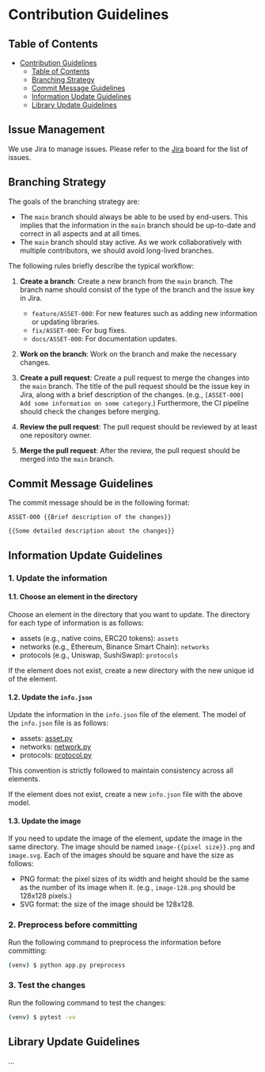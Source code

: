 # Contribution Guidelines

## Table of Contents

- [Contribution Guidelines](#contribution-guidelines)
    - [Table of Contents](#table-of-contents)
    - [Branching Strategy](#branching-strategy)
    - [Commit Message Guidelines](#commit-message-guidelines)
    - [Information Update Guidelines](#information-update-guidelines)
    - [Library Update Guidelines](#library-update-guidelines)

## Issue Management

We use Jira to manage issues. Please refer to
the [Jira](https://pi-lab.atlassian.net/jira/software/projects/ASSET/boards/52) board for the list of issues.

## Branching Strategy

The goals of the branching strategy are:

- The `main` branch should always be able to be used by end-users. This implies that the information in the `main`
  branch should be up-to-date and correct in all aspects and at all times.
- The `main` branch should stay active. As we work collaboratively with multiple contributors, we should avoid
  long-lived branches.

The following rules briefly describe the typical workflow:

1. **Create a branch**: Create a new branch from the `main` branch. The branch name should consist of the type of
   the branch and the issue key in Jira.
    - `feature/ASSET-000`: For new features such as adding new information or updating libraries.
    - `fix/ASSET-000`: For bug fixes.
    - `docs/ASSET-000`: For documentation updates.

2. **Work on the branch**: Work on the branch and make the necessary changes.

3. **Create a pull request**: Create a pull request to merge the changes into the `main` branch. The title of the pull
   request should be the issue key in Jira, along with a brief description of the changes.
   (e.g., `[ASSET-000] Add some information on some category`.)
   Furthermore, the CI pipeline should check the changes before merging.

4. **Review the pull request**: The pull request should be reviewed by at least one repository owner.

5. **Merge the pull request**: After the review, the pull request should be merged into the `main` branch.

## Commit Message Guidelines

The commit message should be in the following format:

```
ASSET-000 {{Brief description of the changes}}

{{Some detailed description about the changes}}
```

## Information Update Guidelines

### 1. Update the information

#### 1.1. Choose an element in the directory

Choose an element in the directory that you want to update.
The directory for each type of information is as follows:

- assets (e.g., native coins, ERC20 tokens): `assets`
- networks (e.g., Ethereum, Binance Smart Chain): `networks`
- protocols (e.g., Uniswap, SushiSwap): `protocols`

If the element does not exist, create a new directory with the new unique id of the element.

#### 1.2. Update the `info.json`

Update the information in the `info.json` file of the element.
The model of the `info.json` file is as follows:

- assets: [asset.py](../libraries/models/asset.py)
- networks: [network.py](../libraries/models/network.py)
- protocols: [protocol.py](../libraries/models/protocol.py)

This convention is strictly followed to maintain consistency across all elements.

If the element does not exist, create a new `info.json` file with the above model.

#### 1.3. Update the image

If you need to update the image of the element, update the image in the same directory.
The image should be named `image-{{pixel size}}.png` and `image.svg`.
Each of the images should be square and have the size as follows:

- PNG format: the pixel sizes of its width and height should be the same as the number of its image when it.
  (e.g., `image-128.png` should be 128x128 pixels.)
- SVG format: the size of the image should be 128x128.

### 2. Preprocess before committing

Run the following command to preprocess the information before committing:

```bash
(venv) $ python app.py preprocess
```

### 3. Test the changes

Run the following command to test the changes:

```bash
(venv) $ pytest -vv
```

## Library Update Guidelines

...

